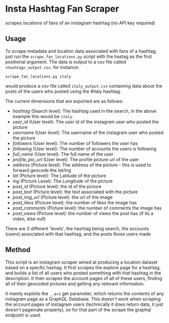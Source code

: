 # Insta Hashtag Fan Scraper
scrapes locations of fans of an instagram hashtag (no API key required)

## Usage

To scrape metadata and location data associated with fans of a hashtag, just run the `scrape_fan_locations.py` script with the hastag as the first positional argument. 
The data is output to a csv file called `<hashtag>_output.csv`. 
for instance:

```
scrape_fan_locations.py italy
```

would produce a csv file called `italy_output.csv` containing data about the posts of the users who posted using the #italy hashtag.

The current dimensions that are exported are as follows:

 - _hashtag_ (Search level): The hashtag used in the search, in the above example this would be `italy`.
 - _user\_id_ (User level): The user id of the instagram user who posted the picture
 - _username_ (User level): The username of the instagram user who posted the picture
 - _followers_ (User level): The number of followers the user has
 - _following_ (User level): The number of accounts the users is following
 - _full\_name_ (User level): The full name of the user
 - _profile\_pic\_url_ (User level): The profile picture url of the user
 - _address_ (Picture level): The address of the picture - this is used to forward geocode the lat/lng
 - _lat_ (Picture level): The Latitude of the picture
 - _lng_ (Picture Level): The Longitude of the picture
 - _post\_id_ (Picture level): the id of the picture
 - _post\_text_ (Picture level): the text associated with the picture
 - _post\_img\_url_ (Picture level): the url of the image
 - _post\_likes_ (Picture level): the number of likes the image has
 - _post\_comments_ (Picture level): the number of comments the image has
 - _post\_views_ (Picture level): the number of views the post has (if its a video, else null)

There are 3 different 'levels', the hashtag being search, the accounts (users) associated with that hashtag, and the posts those users made

## Method

This script is an instagram scraper aimed at producing a location dataset based on a specfic hashag.
It first scrapes the explore page for a hashtag, and builds a list of all users who posted something with that hashtag in the description. It then scrapes the account pages of all of these users, finding all of their geocoded pictures and getting any relevant information. 

It mainly exploits the `__a=1` get parameter, which returns the contents of any instagram page as a GraphQL Database. This doesn't work when scraping the account pages of instagram users (technically it does return data, it just doesn't pageinate properly), so for that part of the scrape the graphql endpoint is used.

